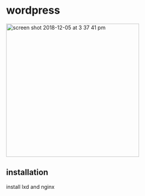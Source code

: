 # wordpress


<img width="359" alt="screen shot 2018-12-05 at 3 37 41 pm" src="https://user-images.githubusercontent.com/9308567/49775652-6386cd80-fd2b-11e8-9da4-fdbe37a9f635.png">


## installation

install lxd and nginx
